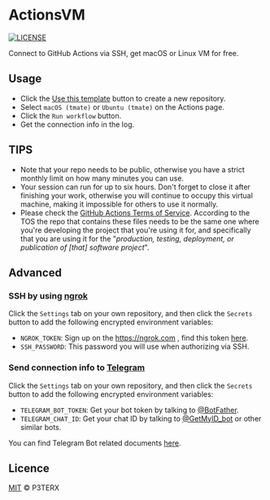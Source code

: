 # ActionsVM

[![LICENSE](https://img.shields.io/github/license/mashape/apistatus.svg?style=flat-square&label=License)](https://github.com/P3TERX/ActionsVM/blob/master/LICENSE)


Connect to GitHub Actions via SSH, get macOS or Linux VM for free.

## Usage

- Click the [Use this template](https://github.com/P3TERX/ActionsVM/generate) button to create a new repository.
- Select `macOS (tmate)` or `Ubuntu (tmate)` on the Actions page.
- Click the `Run workflow` button.
- Get the connection info in the log.

## TIPS

- Note that your repo needs to be public, otherwise you have a strict monthly limit on how many minutes you can use.
- Your session can run for up to six hours. Don't forget to close it after finishing your work, otherwise you will continue to occupy this virtual machine, making it impossible for others to use it normally.
- Please check the [GitHub Actions Terms of Service](https://docs.github.com/en/github/site-policy/github-additional-product-terms#5-actions-and-packages). According to the TOS the repo that contains these files needs to be the same one where you're developing the project that you're using it for, and specifically that you are using it for the "*production, testing, deployment, or publication of [that] software project*".

## Advanced

### SSH by using [ngrok](https://ngrok.com/)

Click the `Settings` tab on your own repository, and then click the `Secrets` button to add the following encrypted environment variables:

- `NGROK_TOKEN`: Sign up on the https://ngrok.com , find this token [here](https://dashboard.ngrok.com/auth/your-authtoken).
- `SSH_PASSWORD`: This password you will use when authorizing via SSH.

### Send connection info to [Telegram](https://telegram.org/)

Click the `Settings` tab on your own repository, and then click the `Secrets` button to add the following encrypted environment variables:

- `TELEGRAM_BOT_TOKEN`: Get your bot token by talking to [@BotFather](https://t.me/botfather).
- `TELEGRAM_CHAT_ID`: Get your chat ID by talking to [@GetMyID_bot](https://t.me/getmyid_bot) or other similar bots.

You can find Telegram Bot related documents [here](https://core.telegram.org/bots).

## Licence

[MIT](https://github.com/P3TERX/ActionsVM/blob/main/LICENSE) © P3TERX
